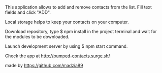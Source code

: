 This application allows to add and remove contacts from the list.
Fill text fields and click "ADD".

Local storage helps to keep your contacts on your computer.

Download repository, type $ npm install in the project terminal and wait for the modules to be downloaded.

Launch development server by using $ npm start command.

Check the app at http://pumped-contacts.surge.sh/

made by https://github.com/madzia89
